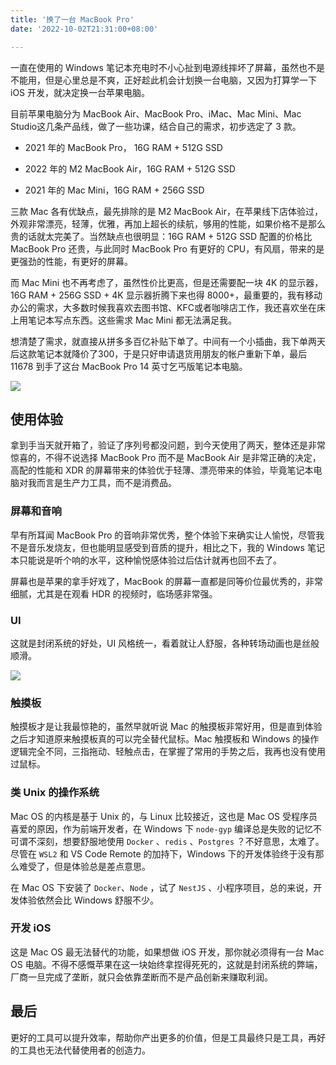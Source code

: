 ```yaml
---
title: '换了一台 MacBook Pro'
date: '2022-10-02T21:31:00+08:00'

---
```


一直在使用的 Windows 笔记本充电时不小心扯到电源线摔坏了屏幕，虽然也不是不能用，但是心里总是不爽，正好趁此机会计划换一台电脑，又因为打算学一下 iOS 开发，就决定换一台苹果电脑。

目前苹果电脑分为 MacBook Air、MacBook Pro、iMac、Mac Mini、Mac Studio这几条产品线，做了一些功课，结合自己的需求，初步选定了 3 款。

- 2021 年的 MacBook Pro， 16G RAM + 512G SSD

- 2022 年的 M2 MacBook Air，16G RAM + 512G SSD

- 2021 年的 Mac Mini，16G RAM + 256G SSD

  

三款 Mac 各有优缺点，最先排除的是 M2 MacBook Air，在苹果线下店体验过，外观非常漂亮，轻薄，优雅，再加上超长的续航，够用的性能，如果价格不是那么贵的话就太完美了。当然缺点也很明显：16G RAM + 512G SSD 配置的价格比 MacBook Pro 还贵，与此同时 MacBook Pro 有更好的 CPU，有风扇，带来的是更强劲的性能，有更好的屏幕。

而 Mac Mini 也不再考虑了，虽然性价比更高，但是还需要配一块 4K 的显示器，16G RAM + 256G SSD + 4K 显示器折腾下来也得 8000+，最重要的，我有移动办公的需求，大多数时候我喜欢去图书馆、KFC或者咖啡店工作，我还喜欢坐在床上用笔记本写点东西。这些需求 Mac Mini 都无法满足我。

想清楚了需求，就直接从拼多多百亿补贴下单了。中间有一个小插曲，我下单两天后这款笔记本就降价了300，于是只好申请退货用朋友的帐户重新下单，最后 11678 到手了这台 MacBook Pro 14 英寸乞丐版笔记本电脑。

![](https://images-1252366546.cos.ap-guangzhou.myqcloud.com/notes/2022-10-2/1664716421335.png)

## 使用体验

拿到手当天就开箱了，验证了序列号都没问题，到今天使用了两天，整体还是非常惊喜的，不得不说选择 MacBook Pro 而不是 MacBook Air 是非常正确的决定，高配的性能和 XDR 的屏幕带来的体验优于轻薄、漂亮带来的体验，毕竟笔记本电脑对我而言是生产力工具，而不是消费品。

  

### 屏幕和音响

早有所耳闻 MacBook Pro 的音响非常优秀，整个体验下来确实让人愉悦，尽管我不是音乐发烧友，但也能明显感受到音质的提升，相比之下，我的 Windows 笔记本只能说是听个响的水平，这种愉悦感体验过后估计就再也回不去了。

屏幕也是苹果的拿手好戏了，MacBook 的屏幕一直都是同等价位最优秀的，非常细腻，尤其是在观看 HDR 的视频时，临场感非常强。

  

### UI

这就是封闭系统的好处，UI 风格统一，看着就让人舒服，各种转场动画也是丝般顺滑。

![](https://images-1252366546.cos.ap-guangzhou.myqcloud.com/notes/2022-10-2/%E6%88%AA%E5%B1%8F2022-10-02%2022.08.10.png)

  

### 触摸板

触摸板才是让我最惊艳的，虽然早就听说 Mac 的触摸板非常好用，但是直到体验之后才知道原来触摸板真的可以完全替代鼠标。Mac 触摸板和 Windows 的操作逻辑完全不同，三指拖动、轻触点击，在掌握了常用的手势之后，我再也没有使用过鼠标。

  

### 类 Unix 的操作系统

Mac OS 的内核是基于 Unix 的，与 Linux 比较接近，这也是 Mac OS 受程序员喜爱的原因，作为前端开发者，在 Windows 下 `node-gyp` 编译总是失败的记忆不可谓不深刻，想要舒服地使用 `Docker` 、`redis` 、`Postgres` ？不好意思，太难了。尽管在 `WSL2` 和 VS Code Remote 的加持下，Windows 下的开发体验终于没有那么难受了，但是体验总是差点意思。

在 Mac OS 下安装了 `Docker`、`Node` ，试了 `NestJS` 、小程序项目，总的来说，开发体验依然会比 Windows 舒服不少。

### 开发 iOS

这是 Mac OS 最无法替代的功能，如果想做 iOS 开发，那你就必须得有一台 Mac OS 电脑。不得不感慨苹果在这一块始终拿捏得死死的，这就是封闭系统的弊端，厂商一旦完成了垄断，就只会依靠垄断而不是产品创新来赚取利润。

## 最后

更好的工具可以提升效率，帮助你产出更多的价值，但是工具最终只是工具，再好的工具也无法代替使用者的创造力。